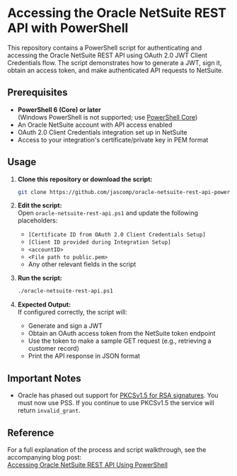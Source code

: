 # Accessing the Oracle NetSuite REST API with PowerShell

This repository contains a PowerShell script for authenticating and accessing the Oracle NetSuite REST API using OAuth 2.0 JWT Client Credentials flow. The script demonstrates how to generate a JWT, sign it, obtain an access token, and make authenticated API requests to NetSuite.

## Prerequisites

- **PowerShell 6 (Core) or later**  
  (Windows PowerShell is not supported; use [PowerShell Core](https://github.com/PowerShell/PowerShell))
- An Oracle NetSuite account with API access enabled
- OAuth 2.0 Client Credentials integration set up in NetSuite
- Access to your integration's certificate/private key in PEM format

## Usage

1. **Clone this repository or download the script:**
    ```sh
    git clone https://github.com/jascomp/oracle-netsuite-rest-api-powershell.git
    ```

2. **Edit the script:**  
   Open `oracle-netsuite-rest-api.ps1` and update the following placeholders:
   - `[Certificate ID from OAuth 2.0 Client Credentials Setup]`
   - `[Client ID provided during Integration Setup]`
   - `<accountID>`
   - `<File path to public.pem>`
   - Any other relevant fields in the script

3. **Run the script:**
    ```sh
    ./oracle-netsuite-rest-api.ps1
    ```

4. **Expected Output:**  
   If configured correctly, the script will:
   - Generate and sign a JWT
   - Obtain an OAuth access token from the NetSuite token endpoint
   - Use the token to make a sample GET request (e.g., retrieving a customer record)
   - Print the API response in JSON format

## Important Notes

- Oracle has phased out support for [PKCSv1.5 for RSA signatures](https://community.oracle.com/netsuite/english/discussion/4490520/end-of-support-for-rsa-pkcsv1-5-scheme-for-oauth-2-0).  You must now use PSS. If you continue to use PKCSv1.5 the service will return `invalid_grant`.

## Reference

For a full explanation of the process and script walkthrough, see the accompanying blog post:  
[Accessing Oracle NetSuite REST API Using PowerShell](https://jasonholden.com/accessing-oracle-netsuite-rest-api-using-powershell/)
